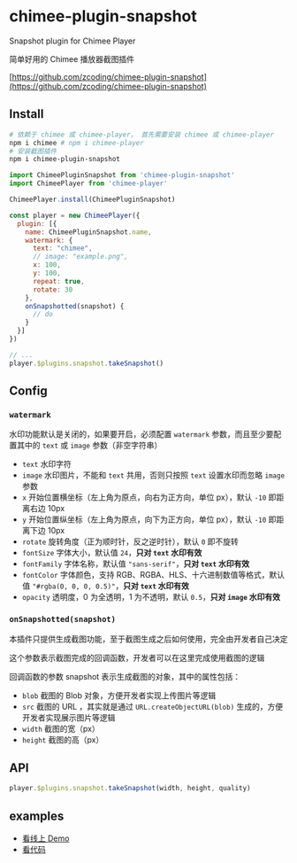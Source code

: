 # chimee-plugin-snapshot
Snapshot plugin for Chimee Player

简单好用的 Chimee 播放器截图插件

[https://github.com/zcoding/chimee-plugin-snapshot](https://github.com/zcoding/chimee-plugin-snapshot)

## Install

```bash
# 依赖于 chimee 或 chimee-player， 首先需要安装 chimee 或 chimee-player
npm i chimee # npm i chimee-player
# 安装截图插件
npm i chimee-plugin-snapshot
```

```javascript
import ChimeePluginSnapshot from 'chimee-plugin-snapshot'
import ChimeePlayer from 'chimee-player'

ChimeePlayer.install(ChimeePluginSnapshot)

const player = new ChimeePlayer({
  plugin: [{
    name: ChimeePluginSnapshot.name,
    watermark: {
      text: "chimee",
      // image: "example.png",
      x: 100,
      y: 100,
      repeat: true,
      rotate: 30
    },
    onSnapshotted(snapshot) {
      // do
    }
  }]
})

// ...
player.$plugins.snapshot.takeSnapshot()
```

## Config

### `watermark`

水印功能默认是关闭的，如果要开启，必须配置 `watermark` 参数，而且至少要配置其中的 `text` 或 `image` 参数（非空字符串）

+ `text` 水印字符
+ `image` 水印图片，不能和 `text` 共用，否则只按照 `text` 设置水印而忽略 `image` 参数
+ `x` 开始位置横坐标（左上角为原点，向右为正方向，单位 px），默认 `-10` 即距离右边 10px
+ `y` 开始位置纵坐标（左上角为原点，向下为正方向，单位 px），默认 `-10` 即距离下边 10px
+ `rotate` 旋转角度（正为顺时针，反之逆时针），默认 `0` 即不旋转
+ `fontSize` 字体大小，默认值 `24`，**只对 `text` 水印有效**
+ `fontFamily` 字体名称，默认值 `"sans-serif"`，**只对 `text` 水印有效**
+ `fontColor` 字体颜色，支持 RGB、RGBA、HLS、十六进制数值等格式，默认值 `"#rgba(0, 0, 0, 0.5)"`，**只对 `text` 水印有效**
+ `opacity` 透明度，0 为全透明，1 为不透明，默认 `0.5`，**只对 `image` 水印有效**

### `onSnapshotted(snapshot)`

本插件只提供生成截图功能，至于截图生成之后如何使用，完全由开发者自己决定

这个参数表示截图完成的回调函数，开发者可以在这里完成使用截图的逻辑

回调函数的参数 snapshot 表示生成截图的对象，其中的属性包括：

+ `blob` 截图的 Blob 对象，方便开发者实现上传图片等逻辑
+ `src` 截图的 URL ，其实就是通过 `URL.createObjectURL(blob)` 生成的，方便开发者实现展示图片等逻辑
+ `width` 截图的宽（px）
+ `height` 截图的高（px）

## API

```javascript
player.$plugins.snapshot.takeSnapshot(width, height, quality)
```

## examples

+ [看线上 Demo](https://zcoding.github.io/chimee-plugin-snapshot/)
+ [看代码](examples/simple)
